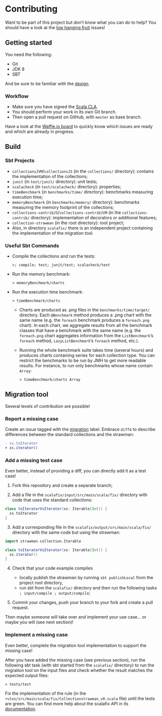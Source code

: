 # Contributing

Want to be part of this project but don’t know what you can do to help? You should have a look at the
[low hanging fruit](https://github.com/scala/collection-strawman/issues?q=is%3Aissue+is%3Aopen+label%3A%22low+hanging+fruit%22)
issues!

## Getting started

You need the following:

- Git
- JDK 8
- SBT

And be sure to be familiar with the [design](documentation/DESIGN.md).

### Workflow

- Make sure you have signed the [Scala CLA](http://www.lightbend.com/contribute/cla/scala).
- You should perform your work in its own Git branch.
- Then open a pull request on GitHub, with `master` as base branch.

Have a look at the [Waffle.io board](https://waffle.io/scala/collection-strawman) to
quickly know which issues are ready and which are already in progress.

## Build

### Sbt Projects

- `collectionsJVM`/`collectionsJS` (in the `collections/` directory): contains the implementation
  of the collections;
- `junit` (in `test/junit/` directory): unit tests;
- `scalacheck` (in `test/scalacheck/` directory): properties;
- `timeBenchmark` (in `benchmarks/time/` directory): benchmarks measuring
  execution time;
- `memoryBenchmark` (in `benchmarks/memory/` directory): benchmarks measuring
  the memory footprint of the collections;
- `collections-contribJS`/`collections-contribJVM` (in the `collections-contrib/` directory): implementation
  of decorators or additional features;
- `collection-strawman` (in the root directory): root project;
- Also, in directory `scalafix/` there is an independent project containing
  the implementation of the migration tool.

### Useful Sbt Commands

- Compile the collections and run the tests:
  
  ~~~
  >; compile; test; junit/test; scalacheck/test
  ~~~
- Run the memory benchmark:
  
  ~~~
  > memoryBenchmark/charts
  ~~~
- Run the execution time benchmark:
  
  ~~~
  > timeBenchmark/charts
  ~~~
  - Charts are produced as .png files in the `benchmarks/time/target/` directory.
    Each `@Benchmark` method produces a .png chart with the same name (e.g. the
    `foreach` benchmark produces a `foreach.png` chart). In each chart, we
    aggregate results from all the benchmark classes that have a benchmark with
    the same name (e.g. the `foreach.png` chart aggregates information from the
    `ListBenchmark`’s `foreach` method, `LazyListBenchmark`’s `foreach` method,
    etc.).
  - Running the whole benchmark suite takes time (several hours) and produces
    charts containing series for each collection type. You can restrict the
    benchmarks to be run by JMH to get more readable results. For instance, to
    run only benchmarks whose name contain `Array`:
    
    ~~~
    > timeBenchmark/charts Array
    ~~~

## Migration tool

Several levels of contribution are possible!

### Report a missing case

Create an issue tagged with the
[migration](https://github.com/scala/collection-strawman/labels/migration) label.
Embrace `diff`s to describe differences between the standard collections and
the strawman:

~~~ diff
- xs.toIterator
+ xs.iterator()
~~~

### Add a missing test case

Even better, instead of providing a diff, you can directly add it as a test case!

1. Fork this repository and create a separate branch;

2. Add a file in the `scalafix/input/src/main/scala/fix/` directory with code
   that uses the standard collections:
   
~~~ scala
class toIteratorVsIterator(xs: Iterable[Int]) {
  xs.toIterator
}
~~~

3. Add a corresponding file in the `scalafix/output/src/main/scala/fix/` directory
   with the same code but using the strawman:
   
~~~ scala
import strawman.collection.Iterable

class toIteratorVsIterator(xs: Iterable[Int]) {
  xs.iterator()
}
~~~

4. Check that your code example compiles
    - locally publish the strawman by running `sbt publishLocal` from the
      project root directory,
    - run sbt from the `scalafix/` directory
      and then run the following tasks `; input/compile ; output/compile`;

5. Commit your changes, push your branch to your fork and create a pull request.

Then maybe someone will take over and implement your use case… or maybe you will
(see next section)!

### Implement a missing case

Even better, complete the migration tool implementation to support the missing case!

After you have added the missing case (see previous section), run the following
sbt task (with sbt started from the `scalafix/` directory) to run the
migration tool on the input files and check whether the result matches the
expected output files:

~~~
> tests/test
~~~

Fix the implementation of the rule (in the
`rules/src/main/scala/fix/Collectionstrawman_v0.scala` file) until the
tests are green. You can find more help about the scalafix API in its
[documentation](https://scalacenter.github.io/scalafix/docs/rule-authors/setup).
